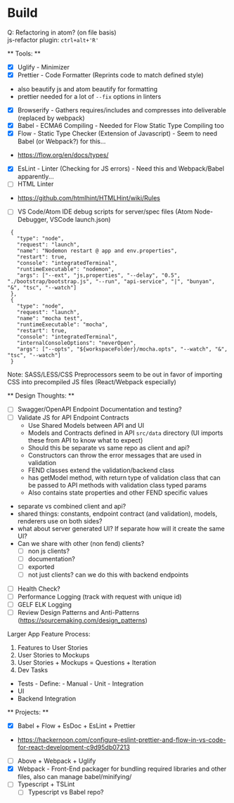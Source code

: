 # Build


Q: Refactoring in atom? (on file basis)  
js-refactor plugin: ``ctrl+alt+'R'``

** Tools: **  
 - [x] Uglify - Minimizer  
 - [x] Prettier - Code Formatter (Reprints code to match defined style)  
  - also beautify js and atom beautify for formatting  
  - prettier needed for a lot of `--fix` options in linters
 - [x] Browserify - Gathers requires/includes and compresses into deliverable (replaced by webpack)  
 - [x] Babel - ECMA6 Compiling - Needed for Flow Static Type Compiling too  
 - [x] Flow -  Static Type Checker (Extension of Javascript) - Seem to need Babel (or Webpack?) for this...  
  - https://flow.org/en/docs/types/   
 - [x] EsLint - Linter (Checking for JS errors) - Need this and Webpack/Babel apparently...  
 - [ ] HTML Linter  
  - https://github.com/htmlhint/HTMLHint/wiki/Rules
 - [ ] VS Code/Atom IDE debug scripts for server/spec files (Atom Node-Debugger, VSCode launch.json)

 ```
  {
    "type": "node",
    "request": "launch",
    "name": "Nodemon restart @ app and env.properties",
    "restart": true,
    "console": "integratedTerminal",
    "runtimeExecutable": "nodemon",
    "args": ["--ext", "js,properties", "--delay", "0.5", "./bootstrap/bootstrap.js", "--run", "api-service", "|", "bunyan", "&", "tsc", "--watch"]
  },
  {
    "type": "node",
    "request": "launch",
    "name": "mocha test",
    "runtimeExecutable": "mocha",
    "restart": true,
    "console": "integratedTerminal",
    "internalConsoleOptions": "neverOpen",
    "args": ["--opts", "${workspaceFolder}/mocha.opts", "--watch", "&", "tsc", "--watch"]
  }
  ```


Note: SASS/LESS/CSS Preprocessors seem to be out in favor of importing CSS into
precompiled JS files (React/Webpack especially)  

** Design Thoughts: **
 - [ ] Swagger/OpenAPI Endpoint Documentation and testing?
 - [ ] Validate JS for API Endpoint Contracts   
   - Use Shared Models between API and UI
    - Models and Contracts defined in API `src/data` directory (UI imports these from API to know what to expect)
   - Should this be separate vs same repo as client and api? 
   - Constructors can throw the error messages that are used in validation  
   - FEND classes extend the validation/backend class
    - has getModel method, with return type of validation class that can be passed to API methods with validation class typed params  
    -  Also contains state properties and other FEND specific values  
 - separate vs combined client and api?
  - shared things: constants, endpoint contract (and validation), models, renderers use on both sides?
  - what about server generated UI? If separate how will it create the same UI?
  - Can we share with other (non fend) clients?
    - [ ] non js clients?
    - [ ] documentation?
    - [ ] exported
    - [ ] not just clients? can we do this with backend endpoints
 - [ ] Health Check?
 - [ ] Performance Logging (track with request with unique id)
 - [ ] GELF ELK Logging
 - [ ] Review Design Patterns and Anti-Patterns (https://sourcemaking.com/design_patterns)

 Larger App Feature Process:
  1. Features to User Stories
  2. User Stories to Mockups
  3. User Stories + Mockups = Questions + Iteration
  4. Dev Tasks
   - Tests
    - Define:
    - Manual
    - Unit
    - Integration
   - UI
   - Backend Integration

** Projects: **  
 - [x] Babel + Flow + EsDoc + EsLint + Prettier  
  - https://hackernoon.com/configure-eslint-prettier-and-flow-in-vs-code-for-react-development-c9d95db07213  
 - [ ] Above + Webpack + Uglify  
 - [x] Webpack -  Front-End packager for bundling required libraries and other files, also can manage babel/minifying/  
 - [ ] Typescript + TSLint
   - [ ] Typescript vs Babel repo?
